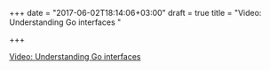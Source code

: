 +++
date = "2017-06-02T18:14:06+03:00"
draft = true
title = "Video: Understanding Go interfaces "

+++

<p><a href="https://golangnews.com/stories/2292-video-understanding-go-interfaces-gopherconchina">Video: Understanding Go interfaces </a></p>